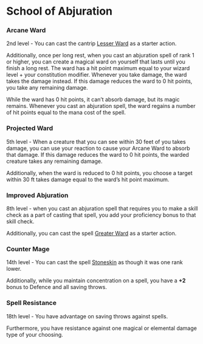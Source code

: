 # School of Abjuration

### **Arcane Ward**

2nd level - You can cast the cantrip [Lesser Ward](https://www.notion.so/Lesser-Ward-44e3fd905dde4a8b8e215742a12c2713?pvs=21) as a starter action.

Additionally, once per long rest, when you cast an abjuration spell of rank 1 or higher, you can create a magical ward on yourself that lasts until you finish a long rest. The ward has a hit point maximum equal to your wizard level + your constitution modifier. Whenever you take damage, the ward takes the damage instead. If this damage reduces the ward to 0 hit points, you take any remaining damage.

While the ward has 0 hit points, it can’t absorb damage, but its magic remains. Whenever you cast an abjuration spell, the ward regains a number of hit points equal to the mana cost of the spell.

### **Projected Ward**

5th level - When a creature that you can see within 30 feet of you takes damage, you can use your reaction to cause your Arcane Ward to absorb that damage. If this damage reduces the ward to 0 hit points, the warded creature takes any remaining damage.

Additionally, when the ward is reduced to 0 hit points, you choose a target within 30 ft takes damage equal to the ward’s hit point maximum.

### **Improved Abjuration**

8th level - when you cast an abjuration spell that requires you to make a skill check as a part of casting that spell, you add your proficiency bonus to that skill check.

Additionally, you can cast the spell [Greater Ward](https://www.notion.so/Greater-Ward-2ccaf4abae5d4f3592c0d153d62205d4?pvs=21) as a starter action.

### Counter Mage

14th level - You can cast the spell [Stoneskin](https://www.notion.so/Stoneskin-cd15f15a28c74e7f9b9466dad2ea936a?pvs=21) as though it was one rank lower.

Additionally, while you maintain concentration on a spell, you have a **+2** bonus to Defence and all saving throws.

### **Spell Resistance**

18th level - You have advantage on saving throws against spells.

Furthermore, you have resistance against one magical or elemental damage type of your choosing.